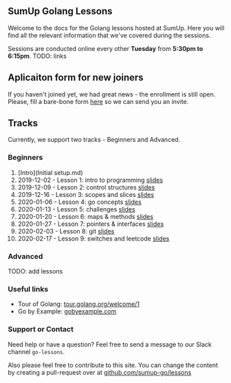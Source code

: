 ## SumUp Golang Lessons

Welcome to the docs for the Golang lessons hosted at SumUp. Here you will find all the relevant information that we've covered during the sessions.

Sessions are conducted online every other **Tuesday** from **5:30pm to 6:15pm**. TODO: links

## Aplicaiton form for new joiners

If you haven't joined yet, we had great news - the enrollment is still open. Please, fill a bare-bone form [here](https://bit.ly/3BLiewl) so we can send you an invite. 

## Tracks 

Currently, we support two tracks - Beginners and Advanced.

### Beginners

1. [Intro](Initial setup.md)
2. 2019-12-02 - Lesson 1: intro to programming [slides](./beginners/1/intro.pdf)
3. 2019-12-09 - Lesson 2: control structures [slides](./beginners/2/out.pdf)
4. 2019-12-16 - Lesson 3: scopes and slices [slides](./beginners/3/out.pdf)
5. 2020-01-06 - Lesson 4: go concepts [slides](./beginners/4/out.pdf)
6. 2020-01-13 - Lesson 5: challenges [slides](./beginners/5/out.pdf)
7. 2020-01-20 - Lesson 6: maps & methods [slides](./beginners/5/out.pdf)
8. 2020-01-27 - Lesson 7: pointers & interfaces [slides](./beginners/6/out.pdf)
8. 2020-02-03 - Lesson 8: git [slides](./beginners/7/out.pdf)
8. 2020-02-17 - Lesson 9: switches and leetcode [slides](./beginners/8/out.pdf)

### Advanced

TODO: add lessons

### Useful links

* Tour of Golang: [tour.golang.org/welcome/1](https://tour.golang.org/welcome/1)
* Go by Example: [gobyexample.com](https://gobyexample.com/)

### Support or Contact

Need help or have a question? Feel free to send a message to our Slack channel `go-lessons`.

Also please feel free to contribute to this site. You can change the content by creating a pull-request over at [github.com/sumup-go/lessons](https://github.com/sumup-go/lessons)

